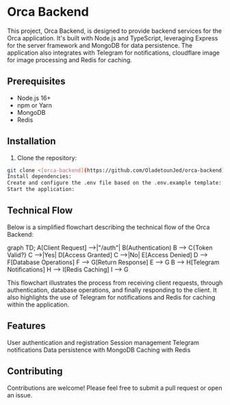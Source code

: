 # Orca Backend

This project, Orca Backend, is designed to provide backend services for the Orca application. It's built with Node.js and TypeScript, leveraging Express for the server framework and MongoDB for data persistence. The application also integrates with Telegram for notifications, cloudflare image for image processing and Redis for caching.

## Prerequisites

- Node.js 16+
- npm or Yarn
- MongoDB
- Redis

## Installation

1. Clone the repository:

```bash
git clone <[orca-backend](https://github.com/OladetounJed/orca-backend)>
Install dependencies:
Create and configure the .env file based on the .env.example template:
Start the application:
```

## Technical Flow

Below is a simplified flowchart describing the technical flow of the Orca Backend:

graph TD;
A[Client Request] -->|"/auth"| B(Authentication)
B --> C{Token Valid?}
C -->|Yes| D[Access Granted]
C -->|No| E[Access Denied]
D --> F[Database Operations]
F --> G[Return Response]
E --> G
B --> H[Telegram Notifications]
H --> I[Redis Caching]
I --> G

This flowchart illustrates the process from receiving client requests, through authentication, database operations, and finally responding to the client. It also highlights the use of Telegram for notifications and Redis for caching within the application.

## Features
User authentication and registration
Session management
Telegram notifications
Data persistence with MongoDB
Caching with Redis


## Contributing
Contributions are welcome! Please feel free to submit a pull request or open an issue.
